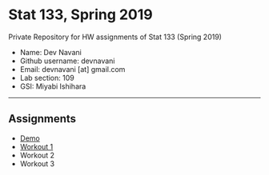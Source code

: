# Stat 133, Spring 2019

Private Repository for HW assignments of Stat 133 (Spring 2019)

- Name: Dev Navani
- Github username: devnavani
- Email: devnavani [at] gmail.com
- Lab section: 109
- GSI: Miyabi Ishihara
-----

## Assignments

- [Demo](demo)
- [Workout 1](workout1)
- Workout 2
- Workout 3


